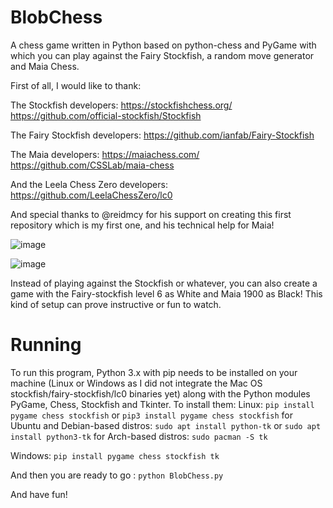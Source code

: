 # BlobChess
A chess game written in Python based on python-chess and PyGame with which you can play against the Fairy Stockfish, a random move generator and Maia Chess.

First of all, I would like to thank:

  The Stockfish developers:
    https://stockfishchess.org/
    https://github.com/official-stockfish/Stockfish
    
  The Fairy Stockfish developers:
    https://github.com/ianfab/Fairy-Stockfish

  The Maia developers:
    https://maiachess.com/
    https://github.com/CSSLab/maia-chess

  And the Leela Chess Zero developers:
    https://github.com/LeelaChessZero/lc0

  And special thanks to @reidmcy for his support on creating this first repository which is my first one, and his technical help for Maia!



![image](https://user-images.githubusercontent.com/89562745/172290954-09011cd7-327b-453d-be29-8bc0292d7aa4.png)


![image](https://user-images.githubusercontent.com/89562745/172292165-68dec124-f086-4966-9fb8-b11091face45.png)



Instead of playing against the Stockfish or whatever, you can also create a game with the Fairy-stockfish level 6 as White and Maia 1900 as Black! This kind of setup can prove instructive or fun to watch.



# Running
To run this program, Python 3.x with pip needs to be installed on your machine (Linux or Windows as I did not integrate the Mac OS stockfish/fairy-stockfish/lc0 binaries yet) along with the Python modules PyGame, Chess, Stockfish and Tkinter.
To install them:
Linux:
	```pip install pygame chess stockfish``` or ```pip3 install pygame chess stockfish```
	for Ubuntu and Debian-based distros: ```sudo apt install python-tk``` or ```sudo apt install python3-tk```
	for Arch-based distros: ```sudo pacman -S tk```

Windows:
		`pip install pygame chess stockfish tk`


And then you are ready to go :
`python BlobChess.py`

And have fun!
